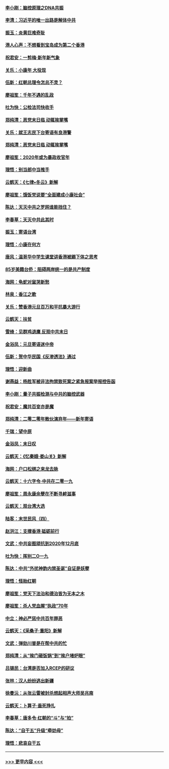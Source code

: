 #### [李小刚：脑控原理之DNA共振](../pages/nsc993/n11780962.md?t=01101433) 
#### [李清：习近平的唯一出路是解体中共](../pages/nsc993/n11780866.md?t=01101433) 
#### [振玉：炎黄巨难奇耻](../pages/nsc993/n11779632.md?t=01101433) 
#### [港人心声：不想看到宝岛成为第二个香港](../pages/nsc993/n11778817.md?t=01101433) 
#### [祝君安：一剪梅‧新年新气象](../pages/nsc993/n11776340.md?t=01101433) 
#### [关乐：小康年 大役现](../pages/nsc993/n11774213.md?t=01101433) 
#### [伍新：红朝总理令怎总不灵？](../pages/nsc993/n11770813.md?t=01101433) 
#### [廖祖笙：千年不遇的乱政](../pages/nsc993/n11770373.md?t=01101433) 
#### [吐为快：公检法司快收手](../pages/nsc993/n11770359.md?t=01101433) 
#### [郑纯清：恶党末日临 动辄挨掌嘴](../pages/nsc993/n11769912.md?t=01101433) 
#### [关乐：就王志民下台寄语有良港警](../pages/nsc993/n11769903.md?t=01101433) 
#### [郑纯清：恶党末日临 动辄挨掌嘴](../pages/nsc993/n11769356.md?t=01101433) 
#### [廖祖笙：2020年或为暴政收官年](../pages/nsc993/n11768216.md?t=01101433) 
#### [理悟：别当郎中当推手](../pages/nsc993/n11768243.md?t=01101433) 
#### [云鹤天：《七律▪冬云》新解](../pages/nsc993/n11768204.md?t=01101433) 
#### [廖祖笙：饿饭党说要“全面建成小康社会”](../pages/nsc993/n11767482.md?t=01101433) 
#### [陈达：天灭中共之罗网谁能挡住？](../pages/nsc993/n11767465.md?t=01101433) 
#### [李春草：天灭中共此其时](../pages/nsc993/n11767452.md?t=01101433) 
#### [振玉：寄语台湾](../pages/nsc993/n11767432.md?t=01101433) 
#### [理悟：小康在何方](../pages/nsc993/n11767394.md?t=01101433) 
#### [唐风：温哥华中学生课堂讲香港被踢下体之思考](../pages/nsc993/n11766848.md?t=01101433) 
#### [85岁美籍台侨：阻碍两岸统一的是共产制度](../pages/nsc993/n11765043.md?t=01101433) 
#### [海网：龟蛇对鼠哭新愁](../pages/nsc993/n11764895.md?t=01101433) 
#### [林泉：香江之歌](../pages/nsc993/n11764415.md?t=01101433) 
#### [关乐：赞香港元旦百万和平抗暴大游行](../pages/nsc993/n11764382.md?t=01101433) 
#### [云鹤天：扶贫](../pages/nsc993/n11764245.md?t=01101433) 
#### [雪绮：见群鸡退鹰  反观中共末日](../pages/nsc993/n11762112.md?t=01101433) 
#### [金浴凤：元旦寄语迷中帝](../pages/nsc993/n11761788.md?t=01101433) 
#### [伍新：贺中华民国《反渗透法》通过](../pages/nsc993/n11761994.md?t=01101433) 
#### [理悟：迎新曲](../pages/nsc993/n11761152.md?t=01101433) 
#### [谢燕益：杨胜军被非法拘禁致死案之紧急报案举报控告函](../pages/nsc993/n11756134.md?t=01101433) 
#### [李小刚：量子共振检测与中共的脑控武器](../pages/nsc993/n11754518.md?t=01101433) 
#### [祝君安：魔共百变亦是魔](../pages/nsc993/n11754469.md?t=01101433) 
#### [郑纯清：二零二零年散伙演弃年——新年寄语](../pages/nsc993/n11754195.md?t=01101433) 
#### [千瑞：望中原](../pages/nsc993/n11754159.md?t=01101433) 
#### [金浴凤：末日叹](../pages/nsc993/n11752359.md?t=01101433) 
#### [云鹤天：《忆秦娥‧娄山关》新解](../pages/nsc993/n11752348.md?t=01101433) 
#### [海网：户口松绑之来龙去脉](../pages/nsc993/n11752328.md?t=01101433) 
#### [云鹤天：十六字令‧中共在二零一九](../pages/nsc993/n11752305.md?t=01101433) 
#### [廖祖笙：周永康余孽在不断寻衅滋事](../pages/nsc993/n11751013.md?t=01101433) 
#### [云鹤天：观台湾大选](../pages/nsc993/n11751007.md?t=01101433) 
#### [陆客：末世民风（四）](../pages/nsc993/n11749203.md?t=01101433) 
#### [赵洪江：支撑香港 砥砺前行](../pages/nsc993/n11748482.md?t=01101433) 
#### [文武：中共妄图顽抗到2020年12月底](../pages/nsc993/n11748446.md?t=01101433) 
#### [吐为快：挥别二O一九](../pages/nsc993/n11748411.md?t=01101433) 
#### [陈达：中共“外扰神韵内禁圣诞”自证是妖孽](../pages/nsc993/n11748226.md?t=01101433) 
#### [理悟：怪胎红朝](../pages/nsc993/n11748206.md?t=01101433) 
#### [廖祖笙：党天下法治和德治皆为无本之木](../pages/nsc993/n11748135.md?t=01101433) 
#### [廖祖笙：杀人党血腥“执政”70年](../pages/nsc993/n11745144.md?t=01101433) 
#### [中立：神必严惩中共百年罪恶](../pages/nsc993/n11744970.md?t=01101433) 
#### [云鹤天：《采桑子‧重阳》新解](../pages/nsc993/n11744948.md?t=01101433) 
#### [文武：弹劾川普是在帮中共的忙](../pages/nsc993/n11744758.md?t=01101433) 
#### [郑纯清：从“挨门砸饭锅”到“挨户堵炉眼”](../pages/nsc993/n11744745.md?t=01101433) 
#### [吕锡民：台湾是否加入RCEP的研议](../pages/nsc993/n11744701.md?t=01101433) 
#### [张林：汉人纷纷逃出新疆](../pages/nsc993/n11743530.md?t=01101433) 
#### [徐曼沅：从张云雷被封杀想起相声大师吴兆南](../pages/nsc993/n11741816.md?t=01101433) 
#### [云鹤天：卜算子‧垂死挣扎](../pages/nsc993/n11739956.md?t=01101433) 
#### [李春草：唐多令‧红朝的“斗”与“拍”](../pages/nsc993/n11739830.md?t=01101433) 
#### [陈达：“自干五”升级“牵妨母”](../pages/nsc993/n11739724.md?t=01101433) 
#### [理悟：悲哀自干五](../pages/nsc993/n11739547.md?t=01101433) 

----
#### [ >>> 更早内容 <<< ](../indexes/nsc993-earlier.md)
